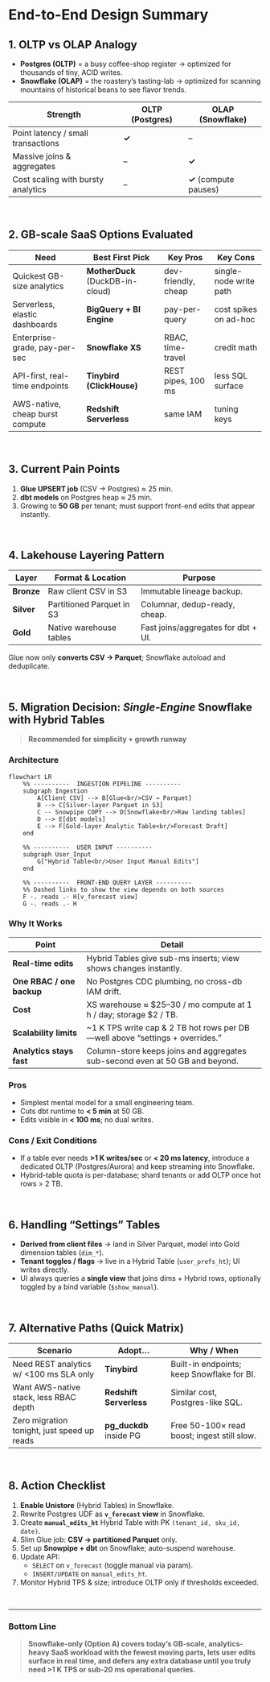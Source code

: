# End-to-End Design Summary

## 1. OLTP vs OLAP Analogy  
* **Postgres (OLTP)** = a busy coffee-shop register → optimized for thousands of tiny, ACID writes.  
* **Snowflake (OLAP)** = the roastery’s tasting-lab → optimized for scanning mountains of historical beans to see flavor trends.

| Strength                           | OLTP (Postgres) | OLAP (Snowflake) |
|------------------------------------|-----------------|------------------|
| Point latency / small transactions | **✓**           | – |
| Massive joins & aggregates         | –               | **✓** |
| Cost scaling with bursty analytics | –               | **✓** (compute pauses) |

<br>

## 2. GB-scale SaaS Options Evaluated

| Need                            | Best First Pick                          | Key Pros | Key Cons |
|---------------------------------|------------------------------------------|----------|----------|
| Quickest GB-size analytics      | **MotherDuck** (DuckDB-in-cloud)         | dev-friendly, cheap | single-node write path |
| Serverless, elastic dashboards  | **BigQuery + BI Engine**                 | pay-per-query | cost spikes on ad-hoc |
| Enterprise-grade, pay-per-sec   | **Snowflake XS**                         | RBAC, time-travel | credit math |
| API-first, real-time endpoints  | **Tinybird (ClickHouse)**                | REST pipes, 100 ms | less SQL surface |
| AWS-native, cheap burst compute | **Redshift Serverless**                  | same IAM | tuning keys |

<br>

## 3. Current Pain Points

1. **Glue UPSERT job** (CSV → Postgres) ≈ 25 min.  
2. **dbt models** on Postgres heap ≈ 25 min.  
3. Growing to **50 GB** per tenant; must support front-end edits that appear instantly.

<br>

## 4. Lakehouse Layering Pattern

| Layer   | Format & Location           | Purpose                                 |
|---------|----------------------------|-----------------------------------------|
| **Bronze** | Raw client CSV in S3          | Immutable lineage backup. |
| **Silver** | Partitioned Parquet in S3     | Columnar, dedup-ready, cheap. |
| **Gold**   | Native warehouse tables       | Fast joins/aggregates for dbt + UI. |

Glue now only **converts CSV → Parquet**; Snowflake autoload and deduplicate.

<br>

## 5. **Migration Decision**: *Single-Engine* Snowflake with **Hybrid Tables**

> **Recommended for simplicity + growth runway**

### Architecture

```mermaid
flowchart LR
    %% ----------  INGESTION PIPELINE ----------
    subgraph Ingestion
        A[Client CSV] --> B[Glue<br/>CSV → Parquet]
        B --> C[Silver-layer Parquet in S3]
        C -- Snowpipe COPY --> D[Snowflake<br/>Raw landing tables]
        D --> E[dbt models]
        E --> F[Gold-layer Analytic Table<br/>Forecast Draft]
    end

    %% ----------  USER INPUT ----------
    subgraph User_Input
        G["Hybrid Table<br/>User Input Manual Edits"]
    end

    %% ----------  FRONT-END QUERY LAYER ----------
    %% Dashed links to show the view depends on both sources
    F -. reads .- H[v_forecast view]
    G -. reads .- H
```

### Why It Works
| Point | Detail |
|-------|--------|
| **Real-time edits** | Hybrid Tables give sub-ms inserts; view shows changes instantly. |
| **One RBAC / one backup** | No Postgres CDC plumbing, no cross-db IAM drift. |
| **Cost** | XS warehouse ≈ \$25–30 / mo compute at 1 h / day; storage \$2 / TB. |
| **Scalability limits** | ~1 K TPS write cap & 2 TB hot rows per DB—well above “settings + overrides.” |
| **Analytics stays fast** | Column-store keeps joins and aggregates sub-second even at 50 GB and beyond. |

### Pros
* Simplest mental model for a small engineering team.  
* Cuts dbt runtime to **< 5 min** at 50 GB.  
* Edits visible in **< 100 ms**; no dual writes.

### Cons / Exit Conditions
* If a table ever needs **>1 K writes/sec** or **< 20 ms latency**, introduce a dedicated OLTP (Postgres/Aurora) and keep streaming into Snowflake.  
* Hybrid-table quota is per-database; shard tenants or add OLTP once hot rows > 2 TB.

<br>

## 6. Handling “Settings” Tables

* **Derived from client files** → land in Silver Parquet, model into Gold dimension tables (`dim_*`).  
* **Tenant toggles / flags** → live in a Hybrid Table (`user_prefs_ht`); UI writes directly.  
* UI always queries a **single view** that joins dims + Hybrid rows, optionally toggled by a bind variable (`$show_manual`).

<br>

## 7. Alternative Paths (Quick Matrix)

| Scenario                                   | Adopt…                     | Why / When |
|-------------------------------------------|----------------------------|------------|
| Need REST analytics w/ <100 ms SLA only   | **Tinybird**               | Built-in endpoints; keep Snowflake for BI. |
| Want AWS-native stack, less RBAC depth    | **Redshift Serverless**    | Similar cost, Postgres-like SQL. |
| Zero migration tonight, just speed up reads | **pg_duckdb** inside PG    | Free 50-100× read boost; ingest still slow. |

<br>

## 8. Action Checklist

1. **Enable Unistore** (Hybrid Tables) in Snowflake.  
2. Rewrite Postgres UDF as **`v_forecast` view** in Snowflake.  
3. Create **`manual_edits_ht`** Hybrid Table with PK `(tenant_id, sku_id, date)`.  
4. Slim Glue job: **CSV → partitioned Parquet** only.  
5. Set up **Snowpipe + dbt** on Snowflake; auto-suspend warehouse.  
6. Update API:  
   * `SELECT` on `v_forecast` (toggle manual via param).  
   * `INSERT/UPDATE` on `manual_edits_ht`.  
7. Monitor Hybrid TPS & size; introduce OLTP only if thresholds exceeded.

<br>

---

### Bottom Line

> **Snowflake-only (Option A) covers today’s GB-scale, analytics-heavy SaaS workload with the fewest moving parts, lets user edits surface in real time, and defers any extra database until you truly need >1 K TPS or sub-20 ms operational queries.**
